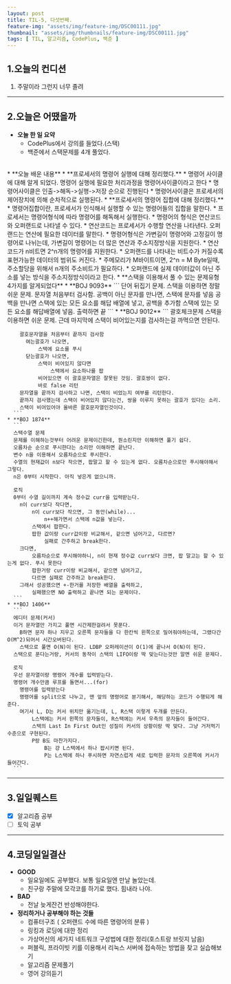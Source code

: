 ```yaml
---
layout: post
title: TIL-5, 다섯번째.
feature-img: "assets/img/feature-img/DSC00111.jpg"
thumbnail: "assets/img/thumbnails/feature-img/DSC00111.jpg"
tags: [ TIL, 알고리즘, CodePlus, 백준 ]
---
```


## 1.오늘의 컨디션
1. 주말이라 그런지 너무 졸려

***

## 2.오늘은 어땠을까
* **오늘 한 일 요약**  
  * CodePlus에서 강의를 들었다.(스택)
  * 백준에서 스택문제를 4개 풀었다.
<br>
* **오늘 배운 내용**  
  * **프로세서의 명령어 실행에 대해 정리했다.**
    * 명령어 사이클에 대해 알게 되었다. 명령어 실행에 필요한 처리과정을 명령어사이클이라고 한다
    * 명령어사이클은 인출->해독->실행->저장 순으로 진행된다
    * 명령어사이클은 프로세서의 제어장치에 의해 순차적으로 실행된다.
  * **프로세서의 명령어 집합에 대해 정리했다.**
      * 명령어집합이란, 프로세서가 인식해서 실행할 수 있는 명령어들의 집합을 말한다.
      * 프로세서는 명령어형식에 따라 명령어를 해독해서 실행한다.
      * 명령어의 형식은 연산코드와 오퍼랜드로 나타낼 수 있다.
      * 연산코드는 프로세서가 수행할 연산을 나타낸다. 오퍼랜드는 연산에 필요한 데이터를 말한다.
      * 명령어형식은 가변길이 명령어와 고정길이 명령어로 나뉘는데, 가변길이 명령어는 더 많은 연산과 주소지정방식을 지원한다.
      * 연산코드가 n비트면 2^n개의 명령어를 지원한다.
      * 오퍼랜드를 나타내는 비트수가 커질수록 표현가능한 데이터의 범위도 커진다.
      * 주메모리가 M바이트이면, 2^n = M Byte일때, 주소할당을 위해서 n개의 주소비트가 필요하다.
      * 오퍼랜드에 실제 데이터값이 아닌 주소를 넣는 방식을 주소지정방식이라고 한다.
  * **스택을 이용해서 풀 수 있는 문제유형 4가지를 알게되었다**
    * **BOJ 9093** 
      ```
        단어 뒤집기 문제. 스택을 이용하면 정말 쉬운 문제.
        문자열 처음부터 검사함.
          공백이 아닌 문자를 만나면,
              스택에 문자를 넣음
          공백을 만나면
              스택에 있는 모든 요소를 해답 배열에 넣고, 공백을 추가함
        스택에 있는 모든 요소를 해답배열에 넣음.
        출력하면 끝
      ```
    * **BOJ 9012**
      ```
        괄호체크문제
          스택을 이용하면 쉬운 문제. 근데 마지막에 스택이 비어있는지를 검사하는걸 까먹으면 안된다.

        괄호문자열을 처음부터 끝까지 검사함
          여는괄호가 나오면,
              스택에 요소를 푸시
          닫는괄호가 나오면,
              스택이 비어있지 않다면
                  스택에서 요소하나를 팝
              비어있으면 이 괄호문자열은 잘못된 것임. 괄호쌍이 없다.
              바로 false 리턴
        문자열을 끝까지 검사하고 나면, 스택이 비었는지 여부를 리턴한다.
        끝까지 검사했는데 스택이 비어있지 않다는건, 쌍을 이루지 못하는 괄호가 있다는 소리.
        스택이 비어있어야 올바른 괄호문자열인것이다.
      ```
    * **BOJ 1874**
      ```
      스택수열 문제
      문제를 이해하는것부터 어려운 문제이긴한데, 뭔소린지만 이해하면 풀기 쉽다.
      오름차순 순으로 푸시한다는 소리만 이해하면 끝난다.
      변수 n을 이용해서 오름차순으로 푸시한다.
      수열의 현재값이 n보다 작으면, 팝말고 할 수 있는게 없다. 오름차순으로만 푸시해야해서 그렇다.
      n은 0부터 시작한다. 아직 넣은게 없으니까.

      로직
      0부터 수열 길이까지 계속 정수값 curr을 입력받는다.
        n이 curr보다 작다면,
            n이 curr보다 작으면, 그 동안(while)...
                n++해가면서 스택에 n값을 넣는다.
            스택에서 팝한다.
            팝한 값이랑 curr값이랑 비교해서, 같으면 넘어가고, 다르면?
                실패로 간주하고 break한다.
        크다면,
            오름차순으로 푸시해야하니, n이 현재 정수값 curr보다 크면, 팝 말고는 할 수 있는게 없다. 푸시 못한다
            팝한거랑 curr이랑 비교해서, 같으면 넘어가고,
            다르면 실패로 간주하고 break한다.
        그래서 성공했으면 +-한거를 저장한 배열을 출력하고,
            실패했으면 NO 출력하고 끝나면 되는 문제이다.
      ```
    * **BOJ 1406**
      ```
      에디터 문제(커서)
      이거 문자열만 가지고 풀면 시간제한걸려서 못푼다.
        B하면 문자 하나 지우고 오른쪽 문자들을 다 한칸씩 왼쪽으로 밀어줘야하는데, 그랬다간 O(M^2)되어서 시간오버된다.
        스택으로 풀면 O(N)이 된다. LDBP 오퍼레이션이 O(1)에 끝나서 O(N)이 된다.
      스택으로 푼다는거랑, 커서의 동작이 스택의 LIFO이랑 딱 맞는다는것만 알면 쉬운 문제다.

      로직
      우선 문자열이랑 명령어 개수를 입력받는다.
      명령어 개수만큼 루프를 돌면서...(for)
        명령어를 입력받는다
        명령어를 split으로 나누고, 맨 앞의 명령어로 분기해서, 해당하는 코드가 수행되게 해준다.
        여기서 L, D는 커서 위치만 옮기는데, L, R스택 이렇게 두개를 만든다.
            L스택에는 커서 왼쪽의 문자들이, R스택에는 커서 우측의 문자들이 들어간다.
            스택의 Last In First Out인 성질이 커서의 상황이랑 딱 맞다. 그냥 거저먹기 수준으로 구현된다.
            P랑 B도 마찬가지다.
                B는 걍 L스택에서 하나 팝시키면 된다.
                P는 L스택에 하나 푸시하면 자연스럽게 새로 입력한 문자의 오른쪽에 커서가 들어간다.
      ```

***

## 3.일일퀘스트
  - [x] 알고리즘 공부
  - [ ] 토익 공부

***

## 4.코딩일일결산
* **GOOD**
  * 일요일에도 공부했다. 보통 일요일엔 만날 놀았는데.
  * 친구랑 주말에 모각코를 하기로 했다. 힘내라 나야.
* **BAD**
  * 전날 늦게잔건 반성해야한다.
* **정리하거나 공부해야 하는 것들**
  * 컴퓨터구조 ( 오퍼랜드 수에 따른 명령어의 분류 )
  * 링킹과 로딩에 대한 정리
  * 가상머신의 세가지 네트워크 구성법에 대한 정리(호스트랑 브릿지 남음)
  * 퍼블릭, 프라이빗 키를 이용해서 리눅스 서버에 접속하는 방법을 찾고 실습해보기
  * 알고리즘 문제풀기
  * 영어 강의듣기


